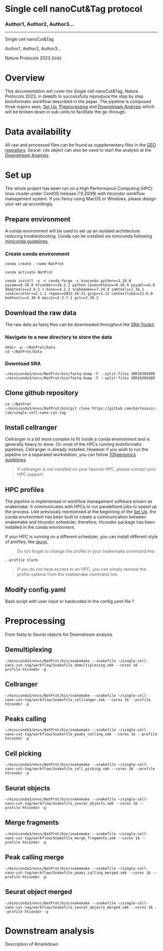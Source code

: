 # Single cell nanoCut&Tag protocol
### Author1, Author2, Author3...
<hr>
Single cell nanoCut&Tag

Author1, Author2, Author3...

Nature Protocols 2023 (link)

# Overview
This documentation will cover the Single cell nanoCut&Tag, Nature Protocols 2023, in deepth to successfully reproduce the step by step bioinformatic workflow described in the paper.
The pipeline is composed three majors axes, [Set Up](#set-up), [Preprocessing](#preprocessing) and [Downstream Analysis](#downstream-analysis) which will be broken down in sub-units to facilitate the go-through.

# Data availability
All raw and processed files can be found as supplementary files in the [GEO repository](https://www.ncbi.nlm.nih.gov/geo/query/acc.cgi?acc=GSE198467).
Seurat .rds object can also be used to start the analysis at the [Downstream Analysis](#downstream-analysis).

# Set up
The whole project has been run on a High Performance Computing (HPC) linux cluster under CentOS (release:7.9.2009) with htcondor workflow management system.
If you fancy using MacOS or Windows, please design your set up accordingly.

## Prepare environment
A conda environment will be used to set up an isolated architecture reducing troubleshooting.
Conda can be installed via miniconda following [miniconda guidelines](https://docs.conda.io/projects/conda/en/latest/user-guide/install/linux.html).

### Create conda environment
```
conda create --name NatProt
```
```
conda activate NatProt
```
```
conda install -y -c conda-forge -c bioconda python==3.10.8 pysam==0.20.0 htcondor==10.2.1 python-levenshtein==0.20.9 pyyaml==6.0 deeptools==3.5.1 r-base==4.2.2 snakemake==7.24.0 samtools=1.16.1 cookiecutter==2.1.1 regex==2022.10.31 gzip==1.12 contextlib2==21.6.0 bedtools==2.30.0 macs2==2.2.7.1 git==2.39.2
```

## Download the raw data
The raw data as fastq files can be downloaded throughout the [SRA-Toolkit](https://github.com/ncbi/sra-tools/wiki/HowTo:-fasterq-dump).
### Navigate to a new directory to store the data
```
mkdir -p ~/NatProt/Data
cd ~/NatProt/Data
```
### Download SRA
```
~/miniconda3/envs/NatProt/bin/fastq-dump -F --split-files SRR18305888
~/miniconda3/envs/NatProt/bin/fastq-dump -F --split-files SRR18305889
```

## Clone github repository
```
cd ~/NatProt
~/miniconda3/envs/NatProt/bin/git clone https://github.com/bartosovic-lab/single-cell-nano-cut-tag
```

## Install cellranger
Cellranger is a bit more complex to fit inside a conda environment and is generally heavy to store.
On most of the HPCs running bioinformatic pipelines, Cellranger is already installed.
However if you wish to run the pipeline on a separated workstation, you can follow [10Xgenomics guidelines](https://support.10xgenomics.com/single-cell-atac/software/pipelines/latest/installation).

> If cellranger is not installed on your favorite HPC, please contact your HPC support.

## HPC profiles
The pipeline is implemented in workflow management software known as snakemake.
It communicates with HPCs to run paralellized jobs to speed up the process.
Like previously mentionned at the beginning of the [Set Up](#set-up), the conda environment has been built to create a communication between snakemake and htcordor scheduler, therefore, htcondor package has been installed in the conda environment.

If your HPC is running on a different scheduler, you can install different style of profiles, like [slurm](https://github.com/Snakemake-Profiles/slurm).

> Do not forget to change the profile in your snakemake command line : 
```
--profile slurm
```
> If you do not have access to an HPC, you can simply remove the profile options from the snakemake command line.

## Modify config.yaml

Bash script with user input or hardcoded in the config.yaml file ?

# Preprocessing
From fastq to Seurat objects for Downstream analysis
## Demultiplexing
```
~/miniconda3/envs/NatProt/bin/snakemake --snakefile ~/single-cell-nano-cut-tag/workflow/Snakefile_demultiplexing.smk --cores 16 --profile htcondor -p
```
## Cellranger
```
~/miniconda3/envs/NatProt/bin/snakemake --snakefile ~/single-cell-nano-cut-tag/workflow/Snakefile_cellranger.smk --cores 16 --profile htcondor -p
```
## Peaks calling
```
~/miniconda3/envs/NatProt/bin/snakemake --snakefile ~/single-cell-nano-cut-tag/workflow/Snakefile_peaks_calling.smk --cores 16 --profile htcondor -p
```
## Cell picking
```
~/miniconda3/envs/NatProt/bin/snakemake --snakefile ~/single-cell-nano-cut-tag/workflow/Snakefile_cell_picking.smk --cores 16 --profile htcondor -p
```
## Seurat objects
```
~/miniconda3/envs/NatProt/bin/snakemake --snakefile ~/single-cell-nano-cut-tag/workflow/Snakefile_seurat_objects.smk --cores 16 --profile htcondor -p
```
## Merge fragments
```
~/miniconda3/envs/NatProt/bin/snakemake --snakefile ~/single-cell-nano-cut-tag/workflow/Snakefile_merge_fragments.smk --cores 16 --profile htcondor -p
```
## Peak calling merge
```
~/miniconda3/envs/NatProt/bin/snakemake --snakefile ~/single-cell-nano-cut-tag/workflow/Snakefile_peaks_calling_merged.smk --cores 16 --profile htcondor -p
```
## Seurat object merged
```
~/miniconda3/envs/NatProt/bin/snakemake --snakefile ~/single-cell-nano-cut-tag/workflow/Snakefile_seurat_objects_merged.smk --cores 16 --profile htcondor -p
```

# Downstream analysis
Description of Rmarkdown


